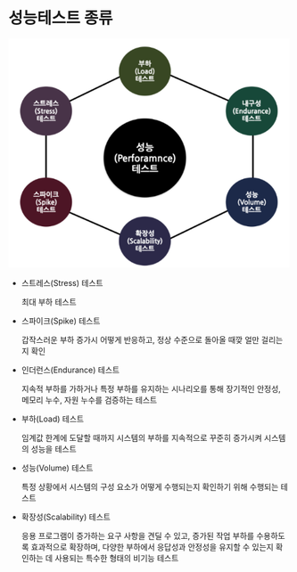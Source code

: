 # 성능테스트 종류

![image-20240213134716989](./md-images/image-20240213134716989.png)

* 스트레스(Stress) 테스트

  최대 부하 테스트

* 스파이크(Spike) 테스트

  갑작스러운 부하 증가시 어떻게 반응하고, 정상 수준으로 돌아올 때깢 얼만 걸리는지 확인

* 인더런스(Endurance) 테스트 

  지속적 부하를 가하거나 특정 부하를 유지하는 시나리오를 통해 장기적인 안정성, 메모리 누수, 자원 누수를 검증하는 테스트

* 부하(Load) 테스트

  임계값 한계에 도달할 때까지 시스템의 부하를 지속적으로 꾸준히 증가시켜 시스템의 성능을 테스트

* 성능(Volume) 테스트

  특정 상황에서 시스템의 구성 요소가 어떻게 수행되는지 확인하기 위해 수행되는 테스트

* 확장성(Scalability) 테스트

  응용 프로그램이 증가하는 요구 사항을 견딜 수 있고, 증가된 작업 부하를 수용하도록 효과적으로 확장하며, 다양한 부하에서 응답성과 안정성을 유지할 수 있는지 확인하는 데 사용되는 특수한 형태의 비기능 테스트